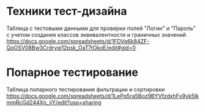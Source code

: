 # Техники тест-дизайна
Таблица с тестовыми данными для проверки  полей "Логин" и "Пароль" с учетом создания классов эквивалентности и граничных значений https://docs.google.com/spreadsheets/d/1FDVq6k84ZF-QqOSV08Bw3Crdryqi12psk_OaT7tOkoE/edit#gid=0 .
# Попарное тестирование 
Таблица попарного тестирования фильтрации и сортировки   https://docs.google.com/spreadsheets/d/1LePq5ra5Boz9BYVfzdxhFv9vk5lkmmRcGd244Xn_jiY/edit?usp=sharing 
